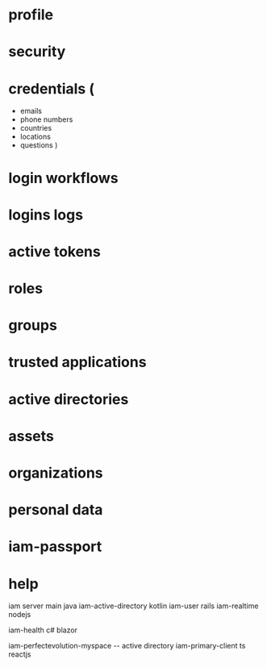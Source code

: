 # profile
# security
# credentials (
  - emails
  - phone numbers
  - countries
  - locations
  - questions
)
# login workflows
# logins logs
# active tokens
# roles
# groups
# trusted applications
# active directories
# assets
# organizations
# personal data
# iam-passport
# help



iam server main java
iam-active-directory kotlin
iam-user rails
iam-realtime nodejs


iam-health c# blazor


iam-perfectevolution-myspace -- active directory
iam-primary-client ts reactjs